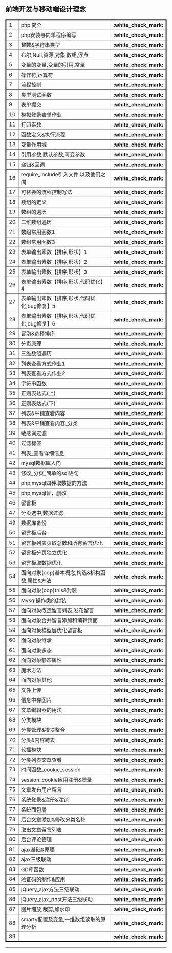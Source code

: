 ## 前端开发与移动端设计理念
<table border="2" bordercolor="black" cellspacing="0" cellpadding="5">  
    <tr><td>1</td><td>php 简介</td><th>:white_check_mark:</th></tr>
    <tr><td>2</td><td>php安装与简单程序编写</td><th>:white_check_mark:</th></tr>
    <tr><td>3</td><td>整数&字符串类型</td><th>:white_check_mark:</th></tr>
    <tr><td>4</td><td>布尔,Null,资源,对象,数组,浮点</td><th>:white_check_mark:</th></tr>
    <tr><td>5</td><td>变量的变量,变量的引用,常量</td><th>:white_check_mark:</th></tr>
    <tr><td>6</td><td>操作符,运算符</td><th>:white_check_mark:</th></tr>
    <tr><td>7</td><td>流程控制</td><th>:white_check_mark:</th></tr>
    <tr><td>8</td><td>类型测试函数</td><th>:white_check_mark:</th></tr>
    <tr><td>9</td><td>表单提交</td><th>:white_check_mark:</th></tr>
    <tr><td>10</td><td>模拟登录表单作业</td><th>:white_check_mark:</th></tr>
    <tr><td>11</td><td>打印素数</td><th>:white_check_mark:</th></tr>
    <tr><td>12</td><td>函数定义&执行流程</td><th>:white_check_mark:</th></tr>
    <tr><td>13</td><td>变量作用域</td><th>:white_check_mark:</th></tr>
    <tr><td>14</td><td>引用参数,默认参数,可变参数</td><th>:white_check_mark:</th></tr>
    <tr><td>15</td><td>递归&回调</td><th>:white_check_mark:</th></tr>
    <tr><td>16</td><td>require_include引入文件,以及他们之间</td><th>:white_check_mark:</th></tr>
    <tr><td>17</td><td>可替换的流程控制写法</td><th>:white_check_mark:</th></tr>
    <tr><td>18</td><td>数组的定义</td><th>:white_check_mark:</th></tr>
    <tr><td>19</td><td>数组的遍历</td><th>:white_check_mark:</th></tr>
    <tr><td>20</td><td>二维数组遍历</td><th>:white_check_mark:</th></tr>
    <tr><td>21</td><td>数组常用函数1</td><th>:white_check_mark:</th></tr>
    <tr><td>22</td><td>数组常用函数3</td><th>:white_check_mark:</th></tr>
    <tr><td>23</td><td>表单输出素数【排序,形状】1</td><th>:white_check_mark:</th></tr>
    <tr><td>24</td><td>表单输出素数【排序,形状】2</td><th>:white_check_mark:</th></tr>
    <tr><td>25</td><td>表单输出素数【排序,形状】3</td><th>:white_check_mark:</th></tr>
    <tr><td>26</td><td>表单输出素数【排序,形状,代码优化】4</td><th>:white_check_mark:</th></tr>
    <tr><td>27</td><td>表单输出素数【排序,形状,代码优化,bug修复】5</td><th>:white_check_mark:</th></tr>
    <tr><td>28</td><td>表单输出素数【排序,形状,代码优化,bug修复】6</td><th>:white_check_mark:</th></tr>
    <tr><td>29</td><td>冒泡&选择排序</td><th>:white_check_mark:</th></tr>
    <tr><td>30</td><td>分页原理</td><th>:white_check_mark:</th></tr>
    <tr><td>31</td><td>三维数组遍历</td><th>:white_check_mark:</th></tr>
    <tr><td>32</td><td>列表查看方式作业1</td><th>:white_check_mark:</th></tr>
    <tr><td>33</td><td>列表查看方式作业2</td><th>:white_check_mark:</th></tr>
    <tr><td>34</td><td>字符串函数</td><th>:white_check_mark:</th></tr>
    <tr><td>35</td><td>正则表达式(上)</td><th>:white_check_mark:</th></tr>
    <tr><td>36</td><td>正则表达式(下)</td><th>:white_check_mark:</th></tr>
    <tr><td>37</td><td>列表&平铺查看内容</td><th>:white_check_mark:</th></tr>
    <tr><td>38</td><td>列表&平铺查看内容_分类</td><th>:white_check_mark:</th></tr>
    <tr><td>39</td><td>敏感词过滤</td><th>:white_check_mark:</th></tr>
    <tr><td>40</td><td>过滤标签</td><th>:white_check_mark:</th></tr>
    <tr><td>41</td><td>列表_查看详细信息</td><th>:white_check_mark:</th></tr>
    <tr><td>42</td><td>mysql数据库入门</td><th>:white_check_mark:</th></tr>
    <tr><td>43</td><td>修改_分页_简单的sql语句</td><th>:white_check_mark:</th></tr>
    <tr><td>44</td><td>php,mysql四种取数据的方法</td><th>:white_check_mark:</th></tr>
    <tr><td>45</td><td>php,mysql曾，删改</td><th>:white_check_mark:</th></tr>
    <tr><td>46</td><td>留言板</td><th>:white_check_mark:</th></tr>
    <tr><td>47</td><td>分页选中,数据过滤</td><th>:white_check_mark:</th></tr>
    <tr><td>49</td><td>数据库备份</td><th>:white_check_mark:</th></tr>
    <tr><td>50</td><td>留言板后台</td><th>:white_check_mark:</th></tr>
    <tr><td>51</td><td>留言板列表页取总数和所有留言优化</td><th>:white_check_mark:</th></tr>
    <tr><td>52</td><td>留言板分页独立优化</td><th>:white_check_mark:</th></tr>
    <tr><td>53</td><td>留言板取数据优化</td><th>:white_check_mark:</th></tr>
    <tr><td>54</td><td>面向对象(oop)基本概念,构造&析构函数,属性&方法</td><th>:white_check_mark:</th></tr>
    <tr><td>55</td><td>面向对象(oop)this&封装</td><th>:white_check_mark:</th></tr>
    <tr><td>56</td><td>Mysql操作类的封装</td><th>:white_check_mark:</th></tr>
    <tr><td>57</td><td>面向对象改造留言列表,发布留言</td><th>:white_check_mark:</th></tr>
    <tr><td>58</td><td>面向对象合并留言添加和编辑页面</td><th>:white_check_mark:</th></tr>
    <tr><td>59</td><td>面向对象模型层优化留言板</td><th>:white_check_mark:</th></tr>
    <tr><td>60</td><td>面向对象继承</td><th>:white_check_mark:</th></tr>
    <tr><td>61</td><td>面向对象多态</td><th>:white_check_mark:</th></tr>
    <tr><td>62</td><td>面向对象静态属性</td><th>:white_check_mark:</th></tr>
    <tr><td>63</td><td>魔术方法</td><th>:white_check_mark:</th></tr>
    <tr><td>64</td><td>面向对象其他</td><th>:white_check_mark:</th></tr>
    <tr><td>65</td><td>文件上传</td><th>:white_check_mark:</th></tr>
    <tr><td>66</td><td>信息中存图片</td><th>:white_check_mark:</th></tr>
    <tr><td>67</td><td>文章编辑器的用法</td><th>:white_check_mark:</th></tr>
    <tr><td>68</td><td>分类模块</td><th>:white_check_mark:</th></tr>
    <tr><td>69</td><td>分类管理&模块整合</td><th>:white_check_mark:</th></tr>
    <tr><td>70</td><td>分类&内容跨表</td><th>:white_check_mark:</th></tr>
    <tr><td>71</td><td>轮播模块</td><th>:white_check_mark:</th></tr>
    <tr><td>72</td><td>分类列表文章查看</td><th>:white_check_mark:</th></tr>
    <tr><td>73</td><td>时间函数_cookie_session</td><th>:white_check_mark:</th></tr>
    <tr><td>74</td><td>session_cookie应用注册&登录</td><th>:white_check_mark:</th></tr>
    <tr><td>75</td><td>文章发布用户留言</td><th>:white_check_mark:</th></tr>
    <tr><td>76</td><td>系统登录&注册&注销</td><th>:white_check_mark:</th></tr>
    <tr><td>77</td><td>系统面包屑</td><th>:white_check_mark:</th></tr>
    <tr><td>78</td><td>后台文章添加&修改分类名称</td><th>:white_check_mark:</th></tr>
    <tr><td>79</td><td>取出文章留言列表</td><th>:white_check_mark:</th></tr>
    <tr><td>80</td><td>后台评论管理</td><th>:white_check_mark:</th></tr>
    <tr><td>81</td><td>ajax基础&原理</td><th>:white_check_mark:</th></tr>
    <tr><td>82</td><td>ajax三级联动</td><th>:white_check_mark:</th></tr>
    <tr><td>83</td><td>GD库函数</td><th>:white_check_mark:</th></tr>
    <tr><td>84</td><td>验证码的制作&应用</td><th>:white_check_mark:</th></tr>
    <tr><td>85</td><td>jQuery_ajax方法三级联动</td><th>:white_check_mark:</th></tr>
    <tr><td>86</td><td>jQuery_ajax_post方法三级联动</td><th>:white_check_mark:</th></tr>
    <tr><td>87</td><td>图片缩放,裁剪,加水印</td><th>:white_check_mark:</th></tr>
    <tr><td>88</td><td>smarty配置及变量,一维数组读取的原理分析</td><th>:white_check_mark:</th></tr>
    <tr><td>89</td><td></td><th>:white_check_mark:</th></tr>
</table>

---
